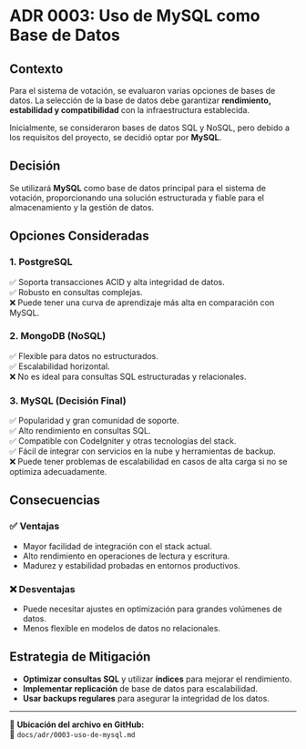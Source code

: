 # ADR 0003: Uso de MySQL como Base de Datos

## Contexto
Para el sistema de votación, se evaluaron varias opciones de bases de datos. La selección de la base de datos debe garantizar **rendimiento, estabilidad y compatibilidad** con la infraestructura establecida. 

Inicialmente, se consideraron bases de datos SQL y NoSQL, pero debido a los requisitos del proyecto, se decidió optar por **MySQL**.

## Decisión
Se utilizará **MySQL** como base de datos principal para el sistema de votación, proporcionando una solución estructurada y fiable para el almacenamiento y la gestión de datos.

## Opciones Consideradas

### 1. **PostgreSQL**
✅ Soporta transacciones ACID y alta integridad de datos.  
✅ Robusto en consultas complejas.  
❌ Puede tener una curva de aprendizaje más alta en comparación con MySQL.  

### 2. **MongoDB (NoSQL)**
✅ Flexible para datos no estructurados.  
✅ Escalabilidad horizontal.  
❌ No es ideal para consultas SQL estructuradas y relacionales.  

### 3. **MySQL (Decisión Final)**
✅ Popularidad y gran comunidad de soporte.  
✅ Alto rendimiento en consultas SQL.  
✅ Compatible con CodeIgniter y otras tecnologías del stack.  
✅ Fácil de integrar con servicios en la nube y herramientas de backup.  
❌ Puede tener problemas de escalabilidad en casos de alta carga si no se optimiza adecuadamente.  

## Consecuencias

### ✅ **Ventajas**
- Mayor facilidad de integración con el stack actual.
- Alto rendimiento en operaciones de lectura y escritura.
- Madurez y estabilidad probadas en entornos productivos.

### ❌ **Desventajas**
- Puede necesitar ajustes en optimización para grandes volúmenes de datos.
- Menos flexible en modelos de datos no relacionales.

## Estrategia de Mitigación
- **Optimizar consultas SQL** y utilizar **índices** para mejorar el rendimiento.
- **Implementar replicación** de base de datos para escalabilidad.
- **Usar backups regulares** para asegurar la integridad de los datos.

---

📌 **Ubicación del archivo en GitHub:**  
📂 `docs/adr/0003-uso-de-mysql.md`
